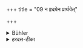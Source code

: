 +++
title = "09 न हृदयेन प्रार्थयेत्"

+++

<details><summary>Bühler</summary>

9. Nor shall he desire her in his heart.
</details>

<details><summary>हरदत्त-टीका</summary>

## सूत्रम्
न हृदयेन प्रार्थयेत् ॥ ९ ॥  
### टिप्पनी
हृदयेन मनसा स्त्रियं न प्रार्थयेत्—अपीयं मम स्यादिति ॥ ९ ॥
</details>
